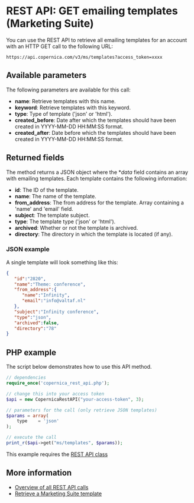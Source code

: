 # REST API: GET emailing templates (Marketing Suite)

You can use the REST API to retrieve all emailing templates for an account 
with an HTTP GET call to the following URL:

`https://api.copernica.com/v3/ms/templates?access_token=xxxx`

## Available parameters

The following parameters are available for this call:

* **name**: Retrieve templates with this name.
* **keyword**: Retrieve templates with this keyword.
* **type**: Type of template ('json' or 'html').
* **created_before**: Date after which the templates should have been created in YYYY-MM-DD HH:MM:SS format.
* **created_after**: Date before which the templates should have been created in YYYY-MM-DD HH:MM:SS format.

## Returned fields

The method returns a JSON object where the **data* field contains an array 
with emailing templates. Each template contains the following information:

* **id**: The ID of the template.    
* **name**: The name of the template.
* **from_address**: The from address for the template. Array containing a 'name' and 'email' field.
* **subject**: The template subject.
* **type**: The template type ('json' or 'html').
* **archived**: Whether or not the template is archived.
* **directory**: The directory in which the template is located (if any).

### JSON example

A single template will look something like this:

```json
{  
   "id":"2820",
   "name":"Theme: conference",
   "from_address":{  
      "name":"Infinity",
      "email":"info@valtaf.nl"
   },
   "subject":"Infinity conference",
   "type":"json",
   "archived":false,
   "directory":"78"
}
```

## PHP example

The script below demonstrates how to use this API method.

```php
// dependencies
require_once('copernica_rest_api.php');

// change this into your access token
$api = new CopernicaRestAPI("your-access-token", 3);

// parameters for the call (only retrieve JSON templates)
$params = array(
    type    = 'json'
);

// execute the call
print_r($api->get("ms/templates", $params));
```

This example requires the [REST API class](./rest-php)

## More information

* [Overview of all REST API calls](./rest-api)
* [Retrieve a Marketing Suite template](./rest-get-ms-template)
